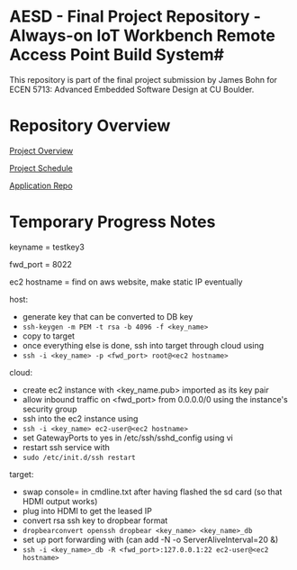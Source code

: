 # AESD - Final Project Repository - Always-on IoT Workbench Remote Access Point Build System#
This repository is part of the final project submission by James Bohn for ECEN 5713: Advanced Embedded Software Design at CU Boulder.

# Repository Overview #

[Project Overview](https://github.com/cu-ecen-aeld/final-project-jbohn3353/wiki/Project-Overview)

[Project Schedule](https://github.com/cu-ecen-aeld/final-project-jbohn3353/wiki/Project-Schedule)

[Application Repo](https://github.com/cu-ecen-aeld/final-project-jbohn3353-1)

# Temporary Progress Notes #

keyname = testkey3

fwd_port = 8022

ec2 hostname = find on aws website, make static IP eventually

host:
- generate key that can be converted to DB key
- `ssh-keygen -m PEM -t rsa -b 4096 -f <key_name>`
- copy to target
- once everything else is done, ssh into target through cloud using
- `ssh -i <key_name> -p <fwd_port> root@<ec2 hostname>`

cloud:
- create ec2 instance with <key_name.pub> imported as its key pair
- allow inbound traffic on <fwd_port> from 0.0.0.0/0 using the instance's security group
- ssh into the ec2 instance using
- `ssh -i <key_name> ec2-user@<ec2 hostname>`
- set GatewayPorts to yes in /etc/ssh/sshd_config using vi
- restart ssh service with
- `sudo /etc/init.d/ssh restart`

target:
- swap console= in cmdline.txt after having flashed the sd card (so that HDMI output works)
- plug into HDMI to get the leased IP
- convert rsa ssh key to dropbear format
- `dropbearconvert openssh dropbear <key_name> <key_name>_db`
- set up port forwarding with (can add -N -o ServerAliveInterval=20 &)
- `ssh -i <key_name>_db -R <fwd_port>:127.0.0.1:22 ec2-user@<ec2 hostname>`
